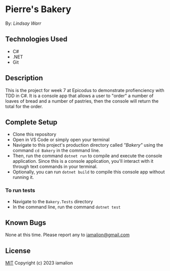 # **Pierre's Bakery**
By: _Lindsay Warr_

## **Technologies Used**

- C#
- .NET
- Git

## **Description**

This is the project for week 7 at Epicodus to demonstrate profienciency with TDD in C#. It is a console app that allows a user to "order" a number of loaves of bread and a number of pastries, then the console will return the total for the order. 

## Complete Setup

- Clone this repository
- Open in VS Code or simply open your terminal
- Navigate to this project's production directory called _"Bakery"_ using the command `cd Bakery` in the command line.
- Then, run the command `dotnet run` to compile and execute the console application. Since this is a console application, you'll interact with it through text commands in your terminal.
- Optionally, you can run `dotnet build` to compile this console app without running it.

### To run tests
- Navigate to the `Bakery.Tests` directory
- In the command line, run the command `dotnet test`

## **Known Bugs**
None at this time. Please report any to iamalion@gmail.com 

## **License**

[MIT](https://choosealicense.com/licenses/mit/)
Copyright (c) 2023 iamalion


